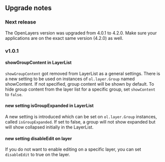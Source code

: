 ## Upgrade notes

### Next release
The OpenLayers version was upgraded from 4.0.1 to 4.2.0. Make sure your applications are on the exact same version (4.2.0) as well.

### v1.0.1

#### showGroupContent in LayerList
```showGroupContent``` got removed from LayerList as a general settings. There is a new setting to be used on instances of ```ol.layer.Group``` named showContent. If not specified, group content will be shown by default. To hide group content from the layer list for a specific group, set ```showContent``` to ```false```.

#### new setting isGroupExpanded in LayerList
A new setting is introduced which can be set on ```ol.layer.Group``` instances, called ```isGroupExpanded```. If set to false, a group will not show expanded but will show collapsed initially in the LayerList.

#### new setting disableEdit on layer
If you do not want to enable editing on a specific layer, you can set ```disableEdit``` to true on the layer.
